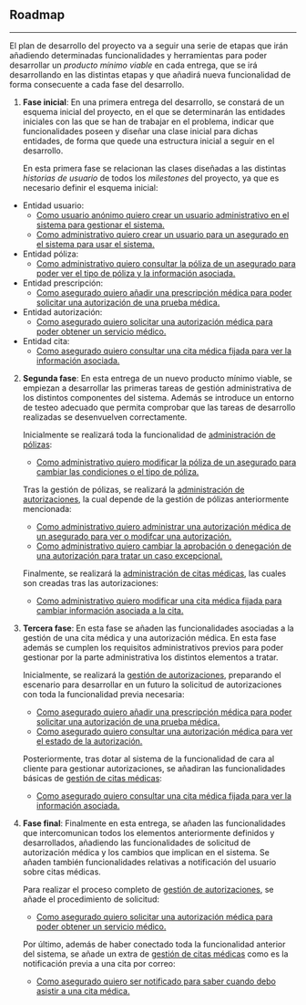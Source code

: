 ## Roadmap

---

El plan de desarrollo del proyecto va a seguir una serie de etapas que irán añadiendo determinadas funcionalidades y herramientas para poder desarrollar un *producto mínimo viable* en cada entrega, que se irá desarrollando en las distintas etapas y que añadirá nueva funcionalidad de forma consecuente a cada fase del desarrollo.

1. **Fase inicial**: En una primera entrega del desarrollo, se constará de un esquema inicial del proyecto, en el que se determinarán las entidades iniciales con las que se han de trabajar en el problema, indicar que funcionalidades poseen y diseñar una clase inicial para dichas entidades, de forma que quede una estructura inicial a seguir en el desarrollo.

    En esta primera fase se relacionan las clases diseñadas a las distintas *historias de usuario* de todos los *milestones* del proyecto, ya que es necesario definir el esquema inicial:
    
* Entidad usuario:
    * [Como usuario anónimo quiero crear un usuario administrativo en el sistema para gestionar el sistema.](https://github.com/Carlosma7/MedAuth/issues/43)
    * [Como administrativo quiero crear un usuario para un asegurado en el sistema para usar el sistema.](https://github.com/Carlosma7/MedAuth/issues/44)
* Entidad póliza:
    * [Como administrativo quiero consultar la póliza de un asegurado para poder ver el tipo de póliza y la información asociada.](https://github.com/Carlosma7/MedAuth/issues/34)
* Entidad prescripción:
    * [Como asegurado quiero añadir una prescripción médica para poder solicitar una autorización de una prueba médica.](https://github.com/Carlosma7/MedAuth/issues/36)
* Entidad autorización: 
    * [Como asegurado quiero solicitar una autorización médica para poder obtener un servicio médico.](https://github.com/Carlosma7/MedAuth/issues/37)
* Entidad cita:
    * [Como asegurado quiero consultar una cita médica fijada para ver la información asociada.](https://github.com/Carlosma7/MedAuth/issues/41)

2. **Segunda fase**: En esta entrega de un nuevo producto mínimo viable, se empiezan a desarrollar las primeras tareas de gestión administrativa de los distintos componentes del sistema. Además se introduce un entorno de testeo adecuado que permita comprobar que las tareas de desarrollo realizadas se desenvuelven correctamente.

    Inicialmente se realizará toda la funcionalidad de [administración de pólizas](https://github.com/Carlosma7/MedAuth/milestone/10):
    * [Como administrativo quiero modificar la póliza de un asegurado para cambiar las condiciones o el tipo de póliza.](https://github.com/Carlosma7/MedAuth/issues/35)
    
    Tras la gestión de pólizas, se realizará la [administración de autorizaciones](https://github.com/Carlosma7/MedAuth/milestone/9), la cual depende de la gestión de pólizas anteriormente mencionada:
    * [Como administrativo quiero administrar una autorización médica de un asegurado para ver o modifcar una autorización.](https://github.com/Carlosma7/MedAuth/issues/39)
    * [Como administrativo quiero cambiar la aprobación o denegación de una autorización para tratar un caso excepcional.](https://github.com/Carlosma7/MedAuth/issues/40)
    
    Finalmente, se realizará la [administración de citas médicas](https://github.com/Carlosma7/MedAuth/milestone/11), las cuales son creadas tras las autorizaciones:
    * [Como administrativo quiero modificar una cita médica fijada para cambiar información asociada a la cita.](https://github.com/Carlosma7/MedAuth/issues/49)
    
3. **Tercera fase**: En esta fase se añaden las funcionalidades asociadas a la gestión de una cita médica y una autorización médica. En esta fase además se cumplen los requisitos administrativos previos para poder gestionar por la parte administrativa los distintos elementos a tratar.

    Inicialmente, se realizará la [gestión de autorizaciones](https://github.com/Carlosma7/MedAuth/milestone/7), preparando el escenario para desarrollar en un futuro la solicitud de autorizaciones con toda la funcionalidad previa necesaria:
    * [Como asegurado quiero añadir una prescripción médica para poder solicitar una autorización de una prueba médica.](https://github.com/Carlosma7/MedAuth/issues/36)
    * [Como asegurado quiero consultar una autorización médica para ver el estado de la autorización.](https://github.com/Carlosma7/MedAuth/issues/38)
    
    Posteriormente, tras dotar al sistema de la funcionalidad de cara al cliente para gestionar autorizaciones, se añadiran las funcionalidades básicas de [gestión de citas médicas](https://github.com/Carlosma7/MedAuth/milestone/8):
    * [Como asegurado quiero consultar una cita médica fijada para ver la información asociada.](https://github.com/Carlosma7/MedAuth/issues/41)
    
4. **Fase final**: Finalmente en esta entrega, se añaden las funcionalidades que intercomunican todos los elementos anteriormente definidos y desarrollados, añadiendo las funcionalidades de solicitud de autorización médica y los cambios que implican en el sistema. Se añaden también funcionalidades relativas a notificación del usuario sobre citas médicas.

    Para realizar el proceso completo de [gestión de autorizaciones](https://github.com/Carlosma7/MedAuth/milestone/7), se añade el procedimiento de solicitud:
    * [Como asegurado quiero solicitar una autorización médica para poder obtener un servicio médico.](https://github.com/Carlosma7/MedAuth/issues/37)
    
    Por último, además de haber conectado toda la funcionalidad anterior del sistema, se añade un extra de [gestión de citas médicas](https://github.com/Carlosma7/MedAuth/milestone/8) como es la notificación previa a una cita por correo:
    * [Como asegurado quiero ser notificado para saber cuando debo asistir a una cita médica.](https://github.com/Carlosma7/MedAuth/issues/42)

